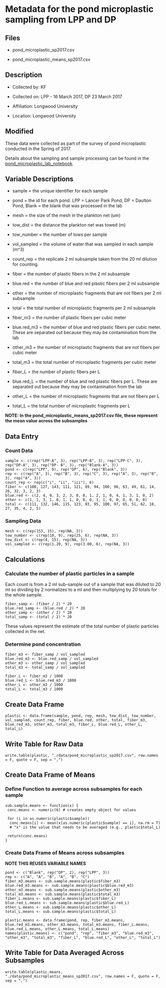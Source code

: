 # Metadata for the pond microplastic sampling from LPP and DP 

## Files

* pond_microplastic_sp2017.csv
  
* pond_microplastic_means_sp2017.csv

## Description

* Collected by: KF 

* Collected on: LPP - 16 March 2017, DP 23 March 2017

* Affiliation: Longwood University

* Location: Longwood University

## Modified

These data were collected as part of the survey of pond microplastic conducted in the Spring of 2017. 

Details about the sampling and sample processing can be found in the [pond_microplastic_lab_notebook](https://github.com/KennyPeanuts/pond_microplastic/tree/master/lab_notebook/lab_notes).


## Variable Descriptions

* sample = the unique identifier for each sample

* pond = the id for each pond. LPP = Lancer Park Pond, DP = Daulton Pond, Blank = the blank that was processed in the lab

* mesh = the size of the mesh in the plankton net (um)

* tow_dist = the distance the plankton net was towed (m)

* tow_number = the number of tows per sample

* vol_sampled = the volume of water that was sampled in each sample (m^3)

* count_rep = the replicate 2 ml subsample taken from the 20 ml dilution for counting.

* fiber = the number of plastic fibers in the 2 ml subsample

* blue.red = the number of blue and red plastic fibers per 2 ml subsample 

* other = the number of microplastic fragments that are not fibers per 2 ml subsample 

* total = the total number of microplastic fragments per 2 ml subsample 

* fiber_m3 = the number of plastic fibers per cubic meter

* blue.red_m3 = the number of blue and red plastic fibers per cubic meter. These are separated out because they may be contamination from the lab

* other_m3 = the number of microplastic fragments that are not fibers per cubic meter

* total_m3 = the total number of microplastic fragments per cubic meter

* fiber_L = the number of plastic fibers per L

* blue.red_L = the number of blue and red plastic fibers per L. These are separated out because they may be contamination from the lab

* other_L = the number of microplastic fragments that are not fibers per L

* total_L = the total number of microplastic fragments per L 

**NOTE: In the pond_microplastic_means_sp2017.csv file, these represent the mean value across the subsamples**

## Data Entry
### Count Data
    sample <- c(rep("LPP-A", 3), rep("LPP-B", 3), rep("LPP-C", 3), rep("DP-A", 3), rep("DP- B", 3), rep("Blank-A", 3))
    pond <- c(rep("LPP", 9), rep("DP", 6), rep("Blank", 3))
    rep <- c(rep("A", 3), rep("B", 3), rep("C", 3), rep("A", 3), rep("B", 3), rep("A", 3))
    count_rep <- rep(c("i", "ii", "iii"), 6)    
    fiber <- c(108, 127, 143, 111, 121, 89, 94, 100, 96, 63, 49, 61, 14, 26, 32, 3, 2, 3)
    blue.red <- c(2, 4, 0, 3, 2, 3, 0, 0, 1, 2, 1, 0, 4, 1, 3, 1, 0, 2)
    other <- c(1, 1, 3, 1, 0, 1, 1, 0, 0, 0, 1, 1, 0, 0, 0, 0, 0, 0)
    total <- c(111, 132, 146, 115, 123, 93, 95, 100, 97, 65, 51, 62, 18, 27, 35, 4, 2, 5)
    
### Sampling Data
    mesh <- c(rep(153, 15), rep(NA, 3))
    tow_number <- c(rep(10, 9), rep(25, 6), rep(NA, 3))    
    tow_dist <- c(rep(4, 15), rep(NA, 3))
    vol_sampled <- c(rep(1.20, 9), rep(3.00, 6), rep(NA, 3))

## Calculations

### Calculate the number of plastic particles in a sample 
    
Each count is from a 2 ml sub-sample out of a sample that was diluted to 20 ml so dividing by 2 normalizes to a ml and then multiplying by 20 totals for the whole sample.
    
    fiber_samp <- (fiber / 2) * 20
    blue.red_samp <- (blue.red / 2) * 20     
    other_samp <- (other / 2) * 20
    total_samp <- (total / 2) * 20
    
These values represent the estimate of the total number of plastic particles collected in the net.
    
### Determine pond concentration 
    
    fiber_m3 <- fiber_samp / vol_sampled
    blue.red_m3 <- blue.red_samp / vol_sampled
    other_m3 <- other_samp / vol_sampled 
    total_m3 <- total_samp / vol_sampled

    fiber_L <- fiber_m3 / 1000 
    blue.red_L <- blue.red_m3 / 1000
    other_L <- other_m3 / 1000
    total_L <- total_m3 / 1000
    
## Create Data Frame
    
    plastic <- data.frame(sample, pond, rep, mesh, tow_dist, tow_number, vol_sampled, count_rep, fiber, blue.red, other, total, fiber_m3, blue.red_m3, other_m3, total_m3, fiber_L, blue.red_L, other_L, total_L)

## Write Table for Raw Data
    
    write.table(plastic, "./data/pond_microplastic_sp2017.csv", row.names = F, quote = F, sep = ",")

## Create Data Frame of Means
### Define Function to average across subsamples for each sample
    
    sub.sample.means <- function(x) {
     conc.means <- numeric(6) # creates empty object for values
     
     for (i in as.numeric(plastic$sample))
      conc.means[i] <- mean(x[as.numeric(plastic$sample) == i], na.rm = T)
      # "x" is the value that needs to be averaged (e.g., plastic$total_L)
     
     return(conc.means)
    }

### Create Data Frame of Means across subsamples

**NOTE THIS REUSES VARIABLE NAMES**
    
    pond <- c("Blank", rep("DP", 2), rep("LPP", 3))
    rep <- c("A", "A", "B", "A", "B", "C")
    fiber_m3.means <- sub.sample.means(plastic$fiber_m3)
    blue.red_m3.means <- sub.sample.means(plastic$blue.red_m3)
    other_m3.means <- sub.sample.means(plastic$other_m3)
    total_m3.means <- sub.sample.means(plastic$total_m3)
    fiber_L.means <- sub.sample.means(plastic$fiber_L)
    blue.red_L.means <- sub.sample.means(plastic$blue.red_L)
    other_L.means <- sub.sample.means(plastic$other_L)
    total_L.means <- sub.sample.means(plastic$total_L)
    
    plastic.means <- data.frame(pond, rep, fiber_m3.means, blue.red_m3.means, other_m3.means, total_m3.means, fiber_L.means, blue.red_L.means, other_L.means, total_L.means)
    names(plastic.means) <- c("pond", "rep", "fiber_m3", "blue.red_m3", "other_m3", "total_m3", "fiber_L", "blue.red_L", "other_L", "total_L")

## Write Table for Data Averaged Across Subsamples
    
    write.table(plastic.means, "./data/pond_microplastic_means_sp2017.csv", row.names = F, quote = F, sep = ",")
